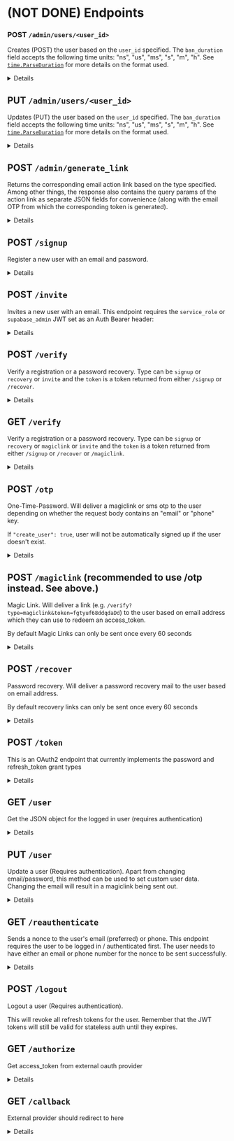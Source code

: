 # (NOT DONE) Endpoints


### **POST `/admin/users/<user_id>`**

Creates (POST) the user based on the `user_id` specified. The `ban_duration` field accepts the following time units: "ns", "us", "ms", "s", "m", "h". See [`time.ParseDuration`](https://pkg.go.dev/time#ParseDuration) for more details on the format used.

<details>
### Request

```js
headers:
{
  "Authorization": "Bearer eyJhbGciOiJI...M3A90LCkxxtX9oNP9KZO" // requires a role claim that can be set in the GOTRUE_JWT_ADMIN_ROLES env var
}

body:
{
  "role": "test-user",
  "email": "email@example.com",
  "phone": "12345678",
  "password": "secret", // only if type = signup
  "email_confirm": true,
  "phone_confirm": true,
  "user_metadata": {},
  "app_metadata": {},
  "ban_duration": "24h" or "none" // to unban a user
}
```
</details>

## **PUT `/admin/users/<user_id>`**

Updates (PUT) the user based on the `user_id` specified. The `ban_duration` field accepts the following time units: "ns", "us", "ms", "s", "m", "h". See [`time.ParseDuration`](https://pkg.go.dev/time#ParseDuration) for more details on the format used.


<details>
### Request

```js
headers:
{
  "Authorization": "Bearer eyJhbGciOiJI...M3A90LCkxxtX9oNP9KZO" // requires a role claim that can be set in the GOTRUE_JWT_ADMIN_ROLES env var
}

body:
{
  "role": "test-user",
  "email": "email@example.com",
  "phone": "12345678",
  "password": "secret", // only if type = signup
  "email_confirm": true,
  "phone_confirm": true,
  "user_metadata": {},
  "app_metadata": {},
  "ban_duration": "24h" or "none" // to unban a user
}
```
</details>

## **POST `/admin/generate_link`**

Returns the corresponding email action link based on the type specified. Among other things, the response also contains the query params of the action link as separate JSON fields for convenience (along with the email OTP from which the corresponding token is generated).

<details>
### Request

```js
headers:
{
  "Authorization": "Bearer eyJhbGciOiJI...M3A90LCkxxtX9oNP9KZO" // admin role required
}

body:
{
  "type": "signup" or "magiclink" or "recovery" or "invite",
  "email": "email@example.com",
  "password": "secret", // only if type = signup
  "data": {
    ...
  }, // only if type = signup
  "redirect_to": "https://supabase.io" // Redirect URL to send the user to after an email action. Defaults to SITE_URL.

}
```

Returns

```js
{
  "action_link": "http://localhost:9999/verify?token=TOKEN&type=TYPE&redirect_to=REDIRECT_URL",
  "email_otp": "EMAIL_OTP",
  "hashed_token": "TOKEN",
  "verification_type": "TYPE",
  "redirect_to": "REDIRECT_URL",
  ...
}
```
</details>

## **POST `/signup`**

Register a new user with an email and password.

<details>
```js
{
  "email": "email@example.com",
  "password": "secret"
}
```

returns:

```json
{
  "id": "11111111-2222-3333-4444-5555555555555",
  "email": "email@example.com",
  "confirmation_sent_at": "2016-05-15T20:49:40.882805774-07:00",
  "created_at": "2016-05-15T19:53:12.368652374-07:00",
  "updated_at": "2016-05-15T19:53:12.368652374-07:00"
}

// if sign up is a duplicate then faux data will be returned
// as to not leak information about whether a given email
// has an account with your service or not
```

Register a new user with a phone number and password.

```js
{
  "phone": "12345678", // follows the E.164 format
  "password": "secret"
}
```

Returns:

```json
{
  "id": "11111111-2222-3333-4444-5555555555555", // if duplicate sign up, this ID will be faux
  "phone": "12345678",
  "confirmation_sent_at": "2016-05-15T20:49:40.882805774-07:00",
  "created_at": "2016-05-15T19:53:12.368652374-07:00",
  "updated_at": "2016-05-15T19:53:12.368652374-07:00"
}
```

if AUTOCONFIRM is enabled and the sign up is a duplicate, then the endpoint will return:

```json
{
  "code":400,
  "msg":"User already registered"
}
```
</details>

## **POST `/invite`**

Invites a new user with an email.
This endpoint requires the `service_role` or `supabase_admin` JWT set as an Auth Bearer header:

<details>
e.g.

```json
headers: {
  "Authorization" : "Bearer eyJhbGciOiJI...M3A90LCkxxtX9oNP9KZO"
}
```

```json
{
  "email": "email@example.com"
}
```

Returns:

```json
{
  "id": "11111111-2222-3333-4444-5555555555555",
  "email": "email@example.com",
  "confirmation_sent_at": "2016-05-15T20:49:40.882805774-07:00",
  "created_at": "2016-05-15T19:53:12.368652374-07:00",
  "updated_at": "2016-05-15T19:53:12.368652374-07:00",
  "invited_at": "2016-05-15T19:53:12.368652374-07:00"
}
```
</details>

## **POST `/verify`**

Verify a registration or a password recovery. Type can be `signup` or `recovery` or `invite`
and the `token` is a token returned from either `/signup` or `/recover`.

<details>

```json
{
  "type": "signup",
  "token": "confirmation-code-delivered-in-email"
}
```

`password` is required for signup verification if no existing password exists.

Returns:

```json
{
  "access_token": "jwt-token-representing-the-user",
  "token_type": "bearer",
  "expires_in": 3600,
  "refresh_token": "a-refresh-token",
  "type": "signup | recovery | invite"
}
```

Verify a phone signup or sms otp. Type should be set to `sms`.

```json
{
  "type": "sms",
  "token": "confirmation-otp-delivered-in-sms",
  "redirect_to": "https://supabase.io",
  "phone": "phone-number-sms-otp-was-delivered-to"
}
```

Returns:

```json
{
  "access_token": "jwt-token-representing-the-user",
  "token_type": "bearer",
  "expires_in": 3600,
  "refresh_token": "a-refresh-token"
}
```
</details>

## **GET `/verify`**

Verify a registration or a password recovery. Type can be `signup` or `recovery` or `magiclink` or `invite`
and the `token` is a token returned from either `/signup` or `/recover` or `/magiclink`.

<details>

query params:

```json
{
  "type": "signup",
  "token": "confirmation-code-delivered-in-email",
  "redirect_to": "https://supabase.io"
}
```

User will be logged in and redirected to:

```plaintext
SITE_URL/#access_token=jwt-token-representing-the-user&token_type=bearer&expires_in=3600&refresh_token=a-refresh-token&type=invite
```

Your app should detect the query params in the fragment and use them to set the session (supabase-js does this automatically)

You can use the `type` param to redirect the user to a password set form in the case of `invite` or `recovery`,
or show an account confirmed/welcome message in the case of `signup`, or direct them to some additional onboarding flow
</details>

## **POST `/otp`**

One-Time-Password. Will deliver a magiclink or sms otp to the user depending on whether the request body contains an "email" or "phone" key.

If `"create_user": true`, user will not be automatically signed up if the user doesn't exist.

<details>

```json
{
  "phone": "12345678" // follows the E.164 format
  "create_user": true
}

OR

// exactly the same as /magiclink
{
  "email": "email@example.com"
  "create_user": true
}
```

Returns:

```json
{}
```
</details>

## **POST `/magiclink`** (recommended to use /otp instead. See above.)

Magic Link. Will deliver a link (e.g. `/verify?type=magiclink&token=fgtyuf68ddqdaDd`) to the user based on
email address which they can use to redeem an access_token.

By default Magic Links can only be sent once every 60 seconds

<details>

```json
{
  "email": "email@example.com"
}
```

Returns:

```json
{}
```

when clicked the magic link will redirect the user to `<SITE_URL>#access_token=x&refresh_token=y&expires_in=z&token_type=bearer&type=magiclink` (see `/verify` above)

</details>

## **POST `/recover`**

Password recovery. Will deliver a password recovery mail to the user based on
email address.

By default recovery links can only be sent once every 60 seconds

<details>
```json
{
  "email": "email@example.com"
}
```

Returns:

```json
{}
```

</details>

## **POST `/token`**

This is an OAuth2 endpoint that currently implements
the password and refresh_token grant types

<details>

query params:

```plaintext
?grant_type=password
```

body:

```json
// Email login
{
  "email": "name@domain.com",
  "password": "somepassword"
}

// Phone login
{
  "phone": "12345678",
  "password": "somepassword"
}
```

or

query params:

```plaintext
grant_type=refresh_token
```

body:

```json
{
  "refresh_token": "a-refresh-token"
}
```

Once you have an access token, you can access the methods requiring authentication
by settings the `Authorization: Bearer YOUR_ACCESS_TOKEN_HERE` header.

Returns:

```json
{
  "access_token": "jwt-token-representing-the-user",
  "token_type": "bearer",
  "expires_in": 3600,
  "refresh_token": "a-refresh-token"
}
```
</details>

## **GET `/user`**

Get the JSON object for the logged in user (requires authentication)

<details>

Returns:

```json
{
  "id": "11111111-2222-3333-4444-5555555555555",
  "email": "email@example.com",
  "confirmation_sent_at": "2016-05-15T20:49:40.882805774-07:00",
  "created_at": "2016-05-15T19:53:12.368652374-07:00",
  "updated_at": "2016-05-15T19:53:12.368652374-07:00"
}
```
</details>

## **PUT `/user`**

Update a user (Requires authentication). Apart from changing email/password, this
method can be used to set custom user data. Changing the email will result in a magiclink being sent out.

<details>

```json
{
  "email": "new-email@example.com",
  "password": "new-password",
  "phone": "+123456789",
  "data": {
    "key": "value",
    "number": 10,
    "admin": false
  }
}
```

Returns:

```json
{
  "id": "11111111-2222-3333-4444-5555555555555",
  "email": "email@example.com",
  "email_change_sent_at": "2016-05-15T20:49:40.882805774-07:00",
  "phone": "+123456789",
  "phone_change_sent_at": "2016-05-15T20:49:40.882805774-07:00",
  "created_at": "2016-05-15T19:53:12.368652374-07:00",
  "updated_at": "2016-05-15T19:53:12.368652374-07:00"
}
```

If `GOTRUE_SECURITY_UPDATE_PASSWORD_REQUIRE_REAUTHENTICATION` is enabled, the user will need to reauthenticate first.

```json
{
  "password": "new-password",
  "nonce": "123456"
}
```
</details>

## **GET `/reauthenticate`**

Sends a nonce to the user's email (preferred) or phone. This endpoint requires the user to be logged in / authenticated first. The user needs to have either an email or phone number for the nonce to be sent successfully.

<details>

```json
headers: {
  "Authorization" : "Bearer eyJhbGciOiJI...M3A90LCkxxtX9oNP9KZO"
}
```
</details>

## **POST `/logout`**

Logout a user (Requires authentication).

This will revoke all refresh tokens for the user. Remember that the JWT tokens
will still be valid for stateless auth until they expires.

## **GET `/authorize`**

Get access_token from external oauth provider

<details>

query params:

```
provider=apple | azure | bitbucket | discord | facebook | figma | github | gitlab | google | keycloak | linkedin | notion | slack | spotify | twitch | twitter | workos

scopes=<optional additional scopes depending on the provider (email and name are requested by default)>
```

Redirects to provider and then to `/callback`

For apple specific setup see: <https://github.com/supabase/gotrue#apple-oauth>

</details>

## **GET `/callback`**

External provider should redirect to here

<details>

Redirects to 
```plaintext
<GOTRUE_SITE_URL>#access_token=<access_token>&refresh_token=<refresh_token>&provider_token=<provider_oauth_token>&expires_in=3600&provider=<provider_name>
```
If additional scopes were requested then `provider_token` will be populated, you can use this to fetch additional data from the provider or interact with their services

</details>